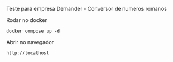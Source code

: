 Teste para empresa Demander - Conversor de numeros romanos


Rodar no docker

```
docker compose up -d
```

Abrir no navegador

```
http://localhost
```
